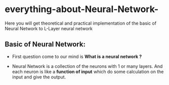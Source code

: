 # everything-about-Neural-Network-
Here you will get theoretical and practical implementation of the basic of Neural Network to L-Layer neural network

## Basic of Neural Network:

- First question come to our mind is **What is a neural network ?**

- Neural Network is a collection of the neurons with 1 or many layers.
And each neuron is like a **function of input** which do some calculation on the input and give the output.
